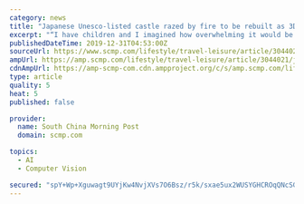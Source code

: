 ```yaml
---
category: news
title: "Japanese Unesco-listed castle razed by fire to be rebuilt as 3D digital model using photos and video footage"
excerpt: "“I have children and I imagined how overwhelming it would be if they were the ones who experienced this,” said Kawakami, a computer vision specialist in the Graduate School of Information Science and Technology at the University of Tokyo. “I could ..."
publishedDateTime: 2019-12-31T04:53:00Z
sourceUrl: https://www.scmp.com/lifestyle/travel-leisure/article/3044021/japanese-unesco-listed-castle-razed-fire-be-rebuilt-3d
ampUrl: https://amp.scmp.com/lifestyle/travel-leisure/article/3044021/japanese-unesco-listed-castle-razed-fire-be-rebuilt-3d
cdnAmpUrl: https://amp-scmp-com.cdn.ampproject.org/c/s/amp.scmp.com/lifestyle/travel-leisure/article/3044021/japanese-unesco-listed-castle-razed-fire-be-rebuilt-3d
type: article
quality: 5
heat: 5
published: false

provider:
  name: South China Morning Post
  domain: scmp.com

topics:
  - AI
  - Computer Vision

secured: "spY+Wp+Xguwagt9UYjKw4NvjXVs7O6Bsz/r5k/sxae5ux2WUSYGHCROqQNcSGNKAJE3djCUuqPN1mQAzl0bt5am0gfxCDfqghyF7K3Msur3pN4h7wXuE2QSEl2SP0efjFE8l9BmmCAeYHn9XWXuASJqxvpE7TElvxEWFWd7ryCXzEKOI2foLPwKQW89oynqGJMaGVqq6X+JedgL3R7PJCnGiirx90+32VcjhweRxtTakSXemVPwSIzvi2ZUuaX9N7eDjg1bdWteq18GOPcBHPANwdAbmxte2LZBYkujeY+A=;xwmg6cLoh00rmz9I90sUbw=="
---
```


